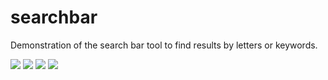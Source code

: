 searchbar
=========

Demonstration of the search bar tool to find results by letters or keywords.


<img src = http://i.imgur.com/Bh0RyaL.png>
<img src = http://i.imgur.com/wpVeEKE.png>
<img src = http://i.imgur.com/Opu0idi.png>
<img src = http://i.imgur.com/q3WD0Us.png>
